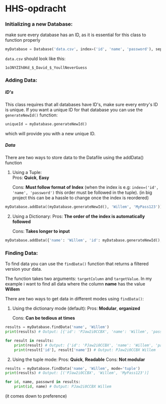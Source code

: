 # HHS-opdracht

### Initializing a new Database:

make sure every database has an ID, as it is essential for this class to function properly

```python
myDatabase = Database('data.csv', index=('id', 'name', 'password'), separator='_$_')
```

`data.csv` should look like this:

```
1o3NYZIh8Kd_$_David_$_YoullNeverGuess
```

### Adding Data:

##### ID's

This class requires that all databases have ID's, make sure every entry's ID is unique. If you want a unique ID for that database you can use the `generateNewId()` function:

```python
uniqueId = myDatabase.generateNewId()
```

which will provide you with a new unique ID.

##### Data

There are two ways to store data to the Datafile using the addData() function

1. Using a Tuple:  
   Pros: **Quick**, **Easy**
   
   Cons: **Must follow format of Index** (when the index is e.g:
   `index=('id', 'name', 'password')` this order must be followed in the tuple). (in big project this can be a hassle to change once the index is reordered)

```python
myDatabase.addData((myDatabase.generateNewId(), 'Willem', 'MyPass123'))
```

2. Using a Dictionary:
   Pros: **The order of the index is automatically followed**
   
   Cons: **Takes longer to input**

```python
myDatabase.addData({'name': 'Willem', 'id': myDatabase.generateNewId(), 'password': 'MyPass123'})
```

### Finding Data:

To find data you can use the `findData()` function that returns a filtered version your data.

The function takes two arguments: `targetColumn` and `targetValue`. In my example i want to find all data where the column **name** has the value **Willem**

There are two ways to get data in different modes using `findData()`:

1. Using the dictionary mode (default):
   Pros: **Modular**, **organized**
   
   Cons: **Can be tedious at times**

```python
results = myDatabase.findData('name', 'Willem')
print(results) # Output: [{'id': 'PJaw2i0CCBX', 'name': 'Willem', 'password': 'MyPass123'}]

for result in results:
	print(result) # Output: {'id': 'PJaw2i0CCBX', 'name': 'Willem', 'password': 'MyPass123'}
	print(result['id'], result['name']) # Output: PJaw2i0CCBX Willem
```

2. Using the tuple mode:
   Pros: **Quick**, **Readable**
   Cons: **Not modular**

```python
results = myDatabase.findData('name', 'Willem', mode='tuple')
print(results) # Output: [('PJaw2i0CCBX', 'Willem', 'MyPass123')]

for id, name, passowrd in results:
	print(id, name) # Output: PJaw2i0CCBX Willem
```

(it comes down to preference)
